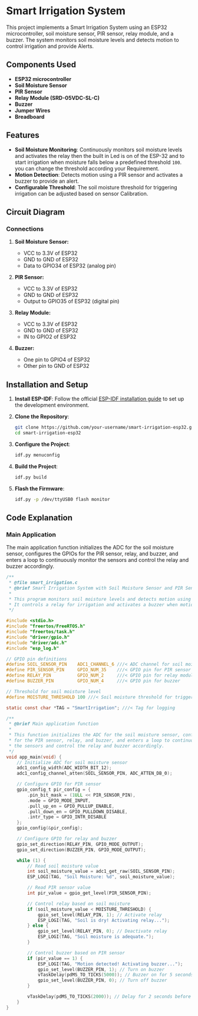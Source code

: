 # Smart Irrigation System 

This project implements a Smart Irrigation System using an ESP32 microcontroller, soil moisture sensor, PIR sensor, relay module, and a buzzer. The system monitors soil moisture levels and detects motion to control irrigation and provide Alerts.

## Components Used

- **ESP32 microcontroller**
- **Soil Moisture Sensor**
- **PIR Sensor**
- **Relay Module (SRD-05VDC-SL-C)**
- **Buzzer**
- **Jumper Wires**
- **Breadboard**
  

## Features

- **Soil Moisture Monitoring**: Continuously monitors soil moisture levels and activates the relay then the built in Led is on of the ESP-32 and to start irrigation when moisture falls below a predefined threshold ``100``.
you can change the threshold according your Requirement.
- **Motion Detection**: Detects motion using a PIR sensor and activates a buzzer to provide an alert.
- **Configurable Threshold**: The soil moisture threshold for triggering irrigation can be adjusted based on sensor Calibration.

## Circuit Diagram

### Connections

1. **Soil Moisture Sensor:**
   - VCC to 3.3V of ESP32
   - GND to GND of ESP32
   - Data to GPIO34 of ESP32 (analog pin)

2. **PIR Sensor:**
   - VCC to 3.3V of ESP32
   - GND to GND of ESP32
   - Output to GPIO35 of ESP32 (digital pin)

3. **Relay Module:**
   - VCC to 3.3V of ESP32
   - GND to GND of ESP32
   - IN to GPIO2 of ESP32

4. **Buzzer:**
   - One pin to GPIO4 of ESP32
   - Other pin to GND of ESP32

## Installation and Setup

1. **Install ESP-IDF**: Follow the official [ESP-IDF installation guide](https://docs.espressif.com/projects/esp-idf/en/latest/esp32/get-started/) to set up the development environment.

2. **Clone the Repository**:
    ```sh
    git clone https://github.com/your-username/smart-irrigation-esp32.git
    cd smart-irrigation-esp32
    ```

3. **Configure the Project**:
    ```sh
    idf.py menuconfig
    ```

4. **Build the Project**:
    ```sh
    idf.py build
    ```

5. **Flash the Firmware**:
    ```sh
    idf.py -p /dev/ttyUSB0 flash monitor
    ```


## Code Explanation

### Main Application

The main application function initializes the ADC for the soil moisture sensor, configures the GPIOs for the PIR sensor, relay, and buzzer, and enters a loop to continuously monitor the sensors and control the relay and buzzer accordingly.

```c
/**
 * @file smart_irrigation.c
 * @brief Smart Irrigation System with Soil Moisture Sensor and PIR Sensor
 *
 * This program monitors soil moisture levels and detects motion using a PIR sensor.
 * It controls a relay for irrigation and activates a buzzer when motion is detected.
 */

#include <stdio.h>
#include "freertos/FreeRTOS.h"
#include "freertos/task.h"
#include "driver/gpio.h"
#include "driver/adc.h"
#include "esp_log.h"

// GPIO pin definitions
#define SOIL_SENSOR_PIN    ADC1_CHANNEL_6 ///< ADC channel for soil moisture sensor (GPIO34)
#define PIR_SENSOR_PIN     GPIO_NUM_35    ///< GPIO pin for PIR sensor
#define RELAY_PIN          GPIO_NUM_2     ///< GPIO pin for relay module
#define BUZZER_PIN         GPIO_NUM_4     ///< GPIO pin for buzzer

// Threshold for soil moisture level
#define MOISTURE_THRESHOLD 100 ///< Soil moisture threshold for triggering irrigation

static const char *TAG = "SmartIrrigation"; ///< Tag for logging

/**
 * @brief Main application function
 *
 * This function initializes the ADC for the soil moisture sensor, configures the GPIOs
 * for the PIR sensor, relay, and buzzer, and enters a loop to continuously monitor
 * the sensors and control the relay and buzzer accordingly.
 */
void app_main(void) {
    // Initialize ADC for soil moisture sensor
    adc1_config_width(ADC_WIDTH_BIT_12);
    adc1_config_channel_atten(SOIL_SENSOR_PIN, ADC_ATTEN_DB_0);

    // Configure GPIO for PIR sensor
    gpio_config_t pir_config = {
        .pin_bit_mask = (1ULL << PIR_SENSOR_PIN),
        .mode = GPIO_MODE_INPUT,
        .pull_up_en = GPIO_PULLUP_ENABLE,
        .pull_down_en = GPIO_PULLDOWN_DISABLE,
        .intr_type = GPIO_INTR_DISABLE
    };
    gpio_config(&pir_config);

    // Configure GPIO for relay and buzzer
    gpio_set_direction(RELAY_PIN, GPIO_MODE_OUTPUT);
    gpio_set_direction(BUZZER_PIN, GPIO_MODE_OUTPUT);

    while (1) {
        // Read soil moisture value
        int soil_moisture_value = adc1_get_raw(SOIL_SENSOR_PIN);
        ESP_LOGI(TAG, "Soil Moisture: %d", soil_moisture_value);

        // Read PIR sensor value
        int pir_value = gpio_get_level(PIR_SENSOR_PIN);

        // Control relay based on soil moisture
        if (soil_moisture_value < MOISTURE_THRESHOLD) {
            gpio_set_level(RELAY_PIN, 1); // Activate relay
            ESP_LOGI(TAG, "Soil is dry! Activating relay...");
        } else {
            gpio_set_level(RELAY_PIN, 0); // Deactivate relay
            ESP_LOGI(TAG, "Soil moisture is adequate.");
        }

        // Control buzzer based on PIR sensor
        if (pir_value == 1) {
            ESP_LOGI(TAG, "Motion detected! Activating buzzer...");
            gpio_set_level(BUZZER_PIN, 1); // Turn on buzzer
            vTaskDelay(pdMS_TO_TICKS(5000)); // Buzzer on for 5 seconds
            gpio_set_level(BUZZER_PIN, 0); // Turn off buzzer
        }

        vTaskDelay(pdMS_TO_TICKS(2000)); // Delay for 2 seconds before the next reading
    }
}
